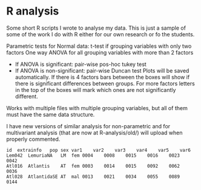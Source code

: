 # R analysis
Some short R scripts I wrote to analyse my data.
This is just a sample of some of the work I do with R either for our own research or fo the students.

Parametric tests for Normal data: t-test if grouping variables with only two factors
  One way ANOVA for all grouping variables with more than 2 factors
  - If ANOVA is significant: pair-wise pos-hoc tukey test
  - If ANOVA is non-significant: pair-wise Duncan test
Plots will be saved automatically. If there is 4 factors bars between the boxes will show if there is significant differences between groups. For more factors letters in the top of the boxes will mark which ones are not significantly different.

Works with multiple files with multiple grouping variables, but all of them must have the same data structure.

I have new versions of similar analysis for non-parametric and for multivariant analysis (that are now at R-analysis/old/) will upload when properly commented.

	id	extrainfo	pop	sex	var1	var2	var3	var4	var5	var6
	Lem042	LemuriaNA	LM	fem	0004	0008	0015	0016	0023	0042
	Atl016	Atlantis	AT	fem	0003	0014	0015	0092	0062	0036
	Atl028	AtlantidaSE	AT	mal	0013	0021	0034	0055	0089	0144
  
